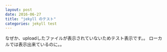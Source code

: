 ```yaml
---
layout: post
date: 2016-06-27
title: "jekyll のテスト"
categories: jekyll test
---
```


なぜか、uploadしたファイルが表示されていないためテスト表示です。。
ローカルでは表示出来ているのに。。
